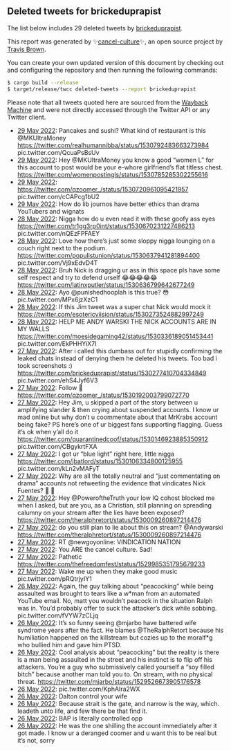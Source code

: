 ## Deleted tweets for brickeduprapist

The list below includes 29 deleted tweets by
[brickeduprapist](https://twitter.com/brickeduprapist).



This report was generated by ✨[cancel-culture](https://github.com/travisbrown/cancel-culture)✨,
an open source project by [Travis Brown](https://twitter.com/travisbrown).

You can create your own updated version of this document by checking out and configuring the
repository and then running the following commands:

```bash
$ cargo build --release
$ target/release/twcc deleted-tweets --report brickeduprapist
```

Please note that all tweets quoted here are sourced from the
[Wayback Machine](https://web.archive.org) and were not directly accessed through the Twitter API or
any Twitter client.

* [29 May 2022](https://web.archive.org/web/20220529061643/https://twitter.com/brickeduprapist/status/1530793387330351105): Pancakes and sushi? What kind of restaurant is this  @MKUltraMoney   https://twitter.com/realhumannibba/status/1530792483663273984  pic.twitter.com/QcuaPsBsUv <!--1530793387330351105-->
* [29 May 2022](https://web.archive.org/web/20220529060541/https://twitter.com/brickeduprapist/status/1530791040155893761): Hey  @MKUltraMoney  you know a good “women L” for this account to post would be your e-whore girlfriend’s flat titless chest. https://twitter.com/womenpostingls/status/1530785285302255616 <!--1530791040155893761-->
* [29 May 2022](https://web.archive.org/web/20220529020928/https://twitter.com/brickeduprapist/status/1530729151581376512): https://twitter.com/qzoomer_/status/1530720961095421957  pic.twitter.com/cCAPcg1bU2 <!--1530729151581376512-->
* [29 May 2022](https://web.archive.org/web/20220529021223/https://twitter.com/brickeduprapist/status/1530717377440137221): How do lib journos have better ethics than drama YouTubers and wignats <!--1530717377440137221-->
* [28 May 2022](https://web.archive.org/web/20220528225541/https://twitter.com/brickeduprapist/status/1530680445465153536): Nigga how do u even read it with these goofy ass eyes  https://twitter.com/tr1gg3rp0int/status/1530670231227486213  pic.twitter.com/nQEzFPFAEY <!--1530680445465153536-->
* [28 May 2022](https://web.archive.org/web/20220528213602/https://twitter.com/brickeduprapist/status/1530663541505679360): Love how there’s just some sloppy nigga lounging on a couch right next to the podium.  https://twitter.com/populistunion/status/1530637941281894400  pic.twitter.com/Vj9xEdvD4T <!--1530663541505679360-->
* [28 May 2022](https://web.archive.org/web/20220528203241/https://twitter.com/brickeduprapist/status/1530647126455242753): Bruh Nick is dragging ur ass in this space pls have some self respect and try to defend urself 😂😂😂😂😂 https://twitter.com/latinxputler/status/1530636799642677249 <!--1530647126455242753-->
* [28 May 2022](https://web.archive.org/web/20220528075720/https://twitter.com/brickeduprapist/status/1530457466806407171): Ayo  @punishedhooplah  is this true? 😳 pic.twitter.com/MPx6jzXzC1 <!--1530457466806407171-->
* [28 May 2022](https://web.archive.org/web/20220528213508/https://twitter.com/brickeduprapist/status/1530394493870129152): If this Jim tweet was a super chat Nick would mock it https://twitter.com/esotericviision/status/1530273524882997249 <!--1530394493870129152-->
* [28 May 2022](https://web.archive.org/web/20220528003155/https://twitter.com/brickeduprapist/status/1530343904586960896): HELP ME ANDY WARSKI THE NICK ACCOUNTS ARE IN MY WALLS  https://twitter.com/moesidegaming42/status/1530336189051453441  pic.twitter.com/EkPHHYiX7I <!--1530343904586960896-->
* [27 May 2022](https://web.archive.org/web/20220527203057/https://twitter.com/brickeduprapist/status/1530284132059828225): After i called this dumbass out for stupidly confirming the leaked chats instead of denying them he deleted his tweets. Too bad i took screenshots :)  https://twitter.com/brickeduprapist/status/1530277410704334849  pic.twitter.com/ehS4Jyf6V3 <!--1530284132059828225-->
* [27 May 2022](https://web.archive.org/web/20220527180556/https://twitter.com/brickeduprapist/status/1530247801476628480): Follow 🚨 https://twitter.com/qzoomer_/status/1530192003799072770 <!--1530247801476628480-->
* [27 May 2022](https://web.archive.org/web/20220527174227/https://twitter.com/brickeduprapist/status/1530242142941102082): Hey Jim, u skipped a part of the story between u amplifying slander & then crying about suspended accounts. I know ur mad online but why don’t u coommentate about that MrKrabs account being fake? PS here’s one of ur biggest fans supporting flagging. Guess it’s ok when y’all do it  https://twitter.com/quarantinedcoof/status/1530146923885350912  pic.twitter.com/CBgykrtFXA <!--1530242142941102082-->
* [27 May 2022](https://web.archive.org/web/20220527191230/https://twitter.com/brickeduprapist/status/1530113579743342592): I got ur “blue light” right here, little nigga  https://twitter.com/jbatlord/status/1530106334800125955  pic.twitter.com/kLn2vMAFyT <!--1530113579743342592-->
* [27 May 2022](https://web.archive.org/web/20220527041222/https://twitter.com/brickeduprapist/status/1530038580168560650): Why are all the totally neutral and “just commentating on drama” accounts not retweeting the evidence that vindicates Nick Fuentes? 🤔 🤔 <!--1530038580168560650-->
* [27 May 2022](https://web.archive.org/web/20220527024059/https://twitter.com/brickeduprapist/status/1530015614806401040): Hey  @PoweroftheTruth  your low IQ cohost blocked me when I asked, but are you, as a Christian, still planning on spreading calumny on your stream after the lies have been exposed? https://twitter.com/theralphretort/status/1530009260897214476 <!--1530015614806401040-->
* [27 May 2022](https://web.archive.org/web/20220527021910/https://twitter.com/brickeduprapist/status/1530010646733004806): do you still plan to lie about this on stream?  @Andywarski  https://twitter.com/theralphretort/status/1530009260897214476 <!--1530010646733004806-->
* [27 May 2022](https://web.archive.org/web/20220527021830/https://twitter.com/brickeduprapist/status/1530010527618977792): RT @newgoyonline: VINDICATION NATION <!--1530010527618977792-->
* [27 May 2022](https://web.archive.org/web/20220527014007/https://twitter.com/brickeduprapist/status/1530000727979925504): You ARE the cancel culture. Sad! <!--1530000727979925504-->
* [27 May 2022](https://web.archive.org/web/20220527013833/https://twitter.com/brickeduprapist/status/1530000400991956994): Pathetic https://twitter.com/thefreedomfest/status/1529985351795679233 <!--1530000400991956994-->
* [27 May 2022](https://web.archive.org/web/20220527010843/https://twitter.com/brickeduprapist/status/1529992864616157184): Wake me up when they make good music pic.twitter.com/pRQtrjyIY1 <!--1529992864616157184-->
* [26 May 2022](https://web.archive.org/web/20220526211752/https://twitter.com/brickeduprapist/status/1529934763468804096): Again, the guy talking about “peacocking” while being assaulted was brought to tears like a w*man from an automated YouTube email. No, matt you wouldn’t peacock in the situation Ralph was in. You’d probably offer to suck the attacker’s dick while sobbing. pic.twitter.com/fVYW7zCLjq <!--1529934763468804096-->
* [26 May 2022](https://web.archive.org/web/20220526211317/https://twitter.com/brickeduprapist/status/1529933550878793729): It’s so funny seeing  @mjarbo  have battered wife syndrome years after the fact. He blames  @TheRalphRetort  because his humiliation happened on the killstream but cozies up to the moralf*g who bullied him and gave him PTSD. <!--1529933550878793729-->
* [26 May 2022](https://web.archive.org/web/20220526211039/https://twitter.com/brickeduprapist/status/1529932875440697344): Cool analysis about “peacocking” but the reality is there is a man being assaulted in the street and his instinct is to flip off his attackers. You’re a guy who submissively called yourself a “soy filled bitch” because another man told you to. On stream, with no physical threat. https://twitter.com/mjarbo/status/1529526673905176578 <!--1529932875440697344-->
* [26 May 2022](https://web.archive.org/web/20220526204327/https://twitter.com/brickeduprapist/status/1529926092613570560): pic.twitter.com/KphAIra2WX <!--1529926092613570560-->
* [26 May 2022](https://web.archive.org/web/20220526203011/https://twitter.com/brickeduprapist/status/1529922593834225664): Dalton control your wife <!--1529922593834225664-->
* [26 May 2022](https://web.archive.org/web/20220526202511/https://twitter.com/brickeduprapist/status/1529921355281379328): Because strait is the gate, and narrow is the way, which. leadeth unto life, and few there be that find it. <!--1529921355281379328-->
* [26 May 2022](https://web.archive.org/web/20220526192228/https://twitter.com/brickeduprapist/status/1529905775736262657): BAP is literally controlled opp <!--1529905775736262657-->
* [26 May 2022](https://web.archive.org/web/20220526183056/https://twitter.com/brickeduprapist/status/1529892682453028865): He was the one shilling the account immediately after it got made. I know ur a deranged coomer and u want this to be real but it’s not, sorry <!--1529892682453028865-->

